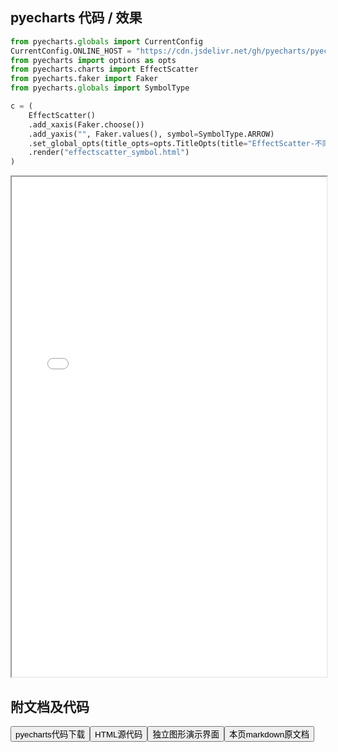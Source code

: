 
## pyecharts 代码 / 效果

```python
from pyecharts.globals import CurrentConfig
CurrentConfig.ONLINE_HOST = "https://cdn.jsdelivr.net/gh/pyecharts/pyecharts-assets@latest/assets/"
from pyecharts import options as opts
from pyecharts.charts import EffectScatter
from pyecharts.faker import Faker
from pyecharts.globals import SymbolType

c = (
    EffectScatter()
    .add_xaxis(Faker.choose())
    .add_yaxis("", Faker.values(), symbol=SymbolType.ARROW)
    .set_global_opts(title_opts=opts.TitleOpts(title="EffectScatter-不同Symbol"))
    .render("effectscatter_symbol.html")
)
```

<iframe width="100%" height="800px" src="/pyecharts/EffectScatter/effectscatter_symbol.html"></iframe>

## 附文档及代码

<a href="https://cdn.jsdelivr.net/gh/wfy-belief/python/docs/pyecharts/EffectScatter/effectscatter_symbol.py"><button class="mybutton">pyecharts代码下载</button></a><a href="https://cdn.jsdelivr.net/gh/wfy-belief/python/docs/pyecharts/EffectScatter/effectscatter_symbol.html"><button class="mybutton">HTML源代码</button></a><a href="https://python.wfyblog.cn/pyecharts/EffectScatter/effectscatter_symbol.html"><button class="mybutton">独立图形演示界面</button></a><a href="https://cdn.jsdelivr.net/gh/wfy-belief/python/docs/pyecharts/EffectScatter/effectscatter_symbol.md"><button class="mybutton">本页markdown原文档</button></a>